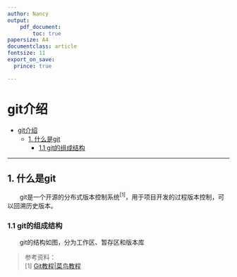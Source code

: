 ```yaml
---
author: Nancy
output:
    pdf_document:
        toc: true
papersize: A4
documentclass: article
fontsize: 11
export_on_save:
  prince: true

---
```


<!-- markdownlint-disable-file MD033 -->

# git介绍

- [git介绍](#git介绍)
  - [1. 什么是git](#1-什么是git)
    - [1.1 git的组成结构](#11-git的组成结构)

---

## 1. 什么是git

<p style="text-indent:2em"> git是一个开源的分布式版本控制系统<sup>[1]</sup>，用于项目开发的过程版本控制，可以回溯历史版本。 </p>

### 1.1 git的组成结构

<p style="text-indent:2em"> git的结构如图，分为工作区、暂存区和版本库</p>

> 参考资料：  
> [1] [Git教程|菜鸟教程](https://www.runoob.com/git/git-tutorial.html)

